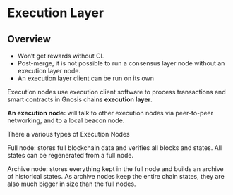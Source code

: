 ---
---
# Execution Layer

## Overview

* Won’t get rewards without CL
* Post-merge, it is not possible to run a consensus layer node without an execution layer node. 
* An execution layer client can be run on its own 

Execution nodes use execution client software to process transactions and smart contracts in Gnosis chains **execution layer**. 

**An execution node:** will talk to other execution nodes via peer-to-peer networking, and to a local beacon node.

There a various types of Execution Nodes

Full node: stores full blockchain data and verifies all blocks and states. All states can be regenerated from a full node.

Archive node: stores everything kept in the full node and builds an archive of historical states. As archive nodes keep the entire chain states, they are also much bigger in size than the full nodes. 
